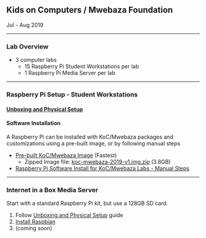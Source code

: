 ## Kids on Computers / Mwebaza Foundation
Jul - Aug 2019

----
### Lab Overview
* 3 computer labs
  * 15 Raspberry Pi Student Workstations per lab
  * 1 Raspberry Pi Media Server per lab

----
### Raspberry Pi Setup - Student Workstations

#### [Unboxing and Physical Setup](unboxing-and-physical-setup.md)

#### Software Installation
A Raspberry Pi can be installed with KoC/Mwebaza packages and customizations using a pre-built image, or by following manual steps
* [Pre-built KoC/Mwebaza Image](koc-mwebaza-raspberry-pi-image.md) (Fastest)
  * Zipped Image file: [koc-mwebaza-2019-v1.img.zip](https://www.kidsoncomputers.org/data/projects/Uganda2019/koc-mwebaza-2019-v1.img.zip) (3.8GB)
* [Raspberry Pi Software Install for KoC/Mwebaza Labs - Manual Steps](koc-mwebaza-raspberry-pi-software-install-manual-steps.md)

----
### Internet in a Box Media Server
Start with a standard Raspberry Pi kit, but use a 128GB SD card.
  1. Follow [Unboxing and Physical Setup]((unboxing-and-physical-setup.md)) guide
  1. [Install Raspbian](operating-system-setup-raspbian.md)
  1. (coming soon)

